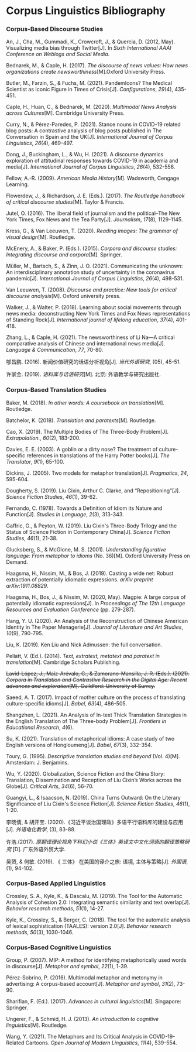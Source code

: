 # Corpus Linguistics Bibliography

### Corpus-Based Discourse Studies

An, J., Cha, M., Gummadi, K., Crowcroft, J., & Quercia, D. (2012, May). Visualizing media bias through Twitter[J]. In *Sixth International AAAI Conference on Weblogs and Social Media*.

Bednarek, M., & Caple, H. (2017). *The discourse of news values: How news organizations create newsworthiness*[M].Oxford University Press.

Butler, M., Farzin, S., & Fuchs, M. (2021). PandemIcons? The Medical Scientist as Iconic Figure in Times of Crisis[J]. *Configurations*, *29*(4), 435-451.

Caple, H., Huan, C., & Bednarek, M. (2020). *Multimodal News Analysis across Cultures*[M]. Cambridge University Press.

Curry, N., & Pérez-Paredes, P. (2021). Stance nouns in COVID-19 related blog posts: A contrastive analysis of blog posts published in The Conversation in Spain and the UK[J]. *International Journal of Corpus Linguistics*, *26*(4), 469-497.

Dong, J., Buckingham, L., & Wu, H. (2021). A discourse dynamics exploration of attitudinal responses towards COVID-19 in academia and media[J]. *International Journal of Corpus Linguistics*, *26*(4), 532-556.

Fellow, A.-R. (2009). *American Media History*[M]. Wadsworth, Cengage Learning.

Flowerdew, J., & Richardson, J. E. (Eds.). (2017). *The Routledge handbook of critical discourse studies*[M]. Taylor & Francis.

Jutel, O. (2016). The liberal field of journalism and the political–The New York Times, Fox News and the Tea Party[J]. *Journalism*, *17*(8), 1129-1145.

Kress, G., & Van Leeuwen, T. (2020). *Reading images: The grammar of visual design*[M]. Routledge.

McEnery, A., & Baker, P. (Eds.). (2015). *Corpora and discourse studies: Integrating discourse and corpora*[M]. Springer.

Müller, M., Bartsch, S., & Zinn, J. O. (2021). Communicating the unknown: An interdisciplinary annotation study of uncertainty in the coronavirus pandemic[J]. *International Journal of Corpus Linguistics*, *26*(4), 498-531.

Van Leeuwen, T. (2008). *Discourse and practice: New tools for critical discourse analysis*[M]. Oxford university press.

Walker, J., & Walter, P. (2018). Learning about social movements through news media: deconstructing New York Times and Fox News representations of Standing Rock[J]. *International journal of lifelong education*, *37*(4), 401-418.

Zhang, L., & Caple, H. (2021). The newsworthiness of Li Na—A critical comparative analysis of Chinese and international news media[J]. *Language & Communication*, *77*, 70-80.

郇昌鹏. (2016). 新闻价值研究的话语分析视角[J]. *当代外语研究*, (05), 45-51.

许家金. (2019). *语料库与话语研究*[M]. 北京: 外语教学与研究出版社.

### Corpus-Based Translation Studies

Baker, M. (2018). *In other words: A coursebook on translation*[M]. Routledge.

Batchelor, K. (2018). *Translation and paratexts*[M]. Routledge.

Cao, X. (2019). The Multiple Bodies of The Three-Body Problem[J]. *Extrapolation.*, *60*(2), 183-200.

Davies, E. E. (2003). A goblin or a dirty nose? The treatment of culture-specific references in translations of the Harry Potter books[J]. *The Translator*, *9*(1), 65-100.

Dickins, J. (2005). Two models for metaphor translation[J]. *Pragmatics*, *24*, 595-604.

Dougherty, S. (2019). Liu Cixin, Arthur C. Clarke, and “Repositioning”[J]. *Science Fiction Studies*, *46*(1), 39-62.

Fernando, C. (1978). Towards a Definition of Idiom its Nature and Function[J]. *Studies in Language*,  *2*(3), 313-343.

Gaffric, G., & Peyton, W. (2019). Liu Cixin's Three-Body Trilogy and the Status of Science Fiction in Contemporary China[J]. *Science Fiction Studies*, *46*(1), 21-38.

Glucksberg, S., & McGlone, M. S. (2001). *Understanding figurative language: From metaphor to idioms* (No. 36)[M]. Oxford University Press on Demand.

Haagsma, H., Nissim, M., & Bos, J. (2019). Casting a wide net: Robust extraction of potentially idiomatic expressions. *arXiv preprint arXiv:1911.08829*.

Haagsma, H., Bos, J., & Nissim, M. (2020, May). Magpie: A large corpus of potentially idiomatic expressions[J]. In *Proceedings of The 12th Language Resources and Evaluation Conference* (pp. 279-287).

Hang, Y. U. (2020). An Analysis of the Reconstruction of Chinese American Identity in The Paper Menagerie[J]. *Journal of Literature and Art Studies*, *10*(9), 790-795.

Liu, K. (2019). Ken Liu and Nick Admussen: the full conversation.

Pellatt, V. (Ed.). (2014). *Text, extratext, metatext and paratext in translation*[M]. Cambridge Scholars Publishing.

~~Lavid-López, J., Maíz-Arévalo, C., & Zamorano-Mansilla, J. R. (Eds.). (2021). *Corpora in Translation and Contrastive Research in the Digital Age: Recent advances and exploration*[M]. Guildford: University of Surrey.~~

Saeed, A. T. (2017). Impact of mother culture on the process of translating culture-specific idioms[J]. *Babel*, *63*(4), 486-505.

Shangzhen, L. (2021). An Analysis of In-text Thick Translation Strategies in the English Translation of The Three-body Problem[J]. *Frontiers in Educational Research*, *4*(6).

Su, K. (2021). Translation of metaphorical idioms: A case study of two English versions of Hongloumeng[J]. *Babel*, *67*(3), 332-354.

Toury, G. (1995). *Descriptive translation studies and beyond* (Vol. 4)[M]. Amsterdam: J. Benjamins.

Wu, Y. (2020). Globalization, Science Fiction and the China Story: Translation, Dissemination and Reception of Liu Cixin’s Works across the Globe[J]. *Critical Arts*, *34*(6), 56-70.

Guangyi, L., & Isaacson, N. (2019). China Turns Outward: On the Literary Significance of Liu Cixin's Science Fiction[J]. *Science Fiction Studies*, *46*(1), 1-20.

李晓倩, & 胡开宝. (2020).《习近平谈治国理政》多语平行语料库的建设与应用[J]. *外语电化教学*, (3), 83-88.

许浩.(2017). *厚翻译理论视角下科幻小说《三体》英译文中文化词语的翻译策略研究* [D]. 广东外语外贸大学.

吴赟, & 何敏. (2019). 《 三体》 在美国的译介之旅: 语境, 主体与策略[J]. *外国语*, (1), 94-102.

### Corpus-Based Applied Linguistics

Crossley, S. A., Kyle, K., & Dascalu, M. (2019). The Tool for the Automatic Analysis of Cohesion 2.0: Integrating semantic similarity and text overlap[J]. *Behavior research methods*, *51*(1), 14-27.

Kyle, K., Crossley, S., & Berger, C. (2018). The tool for the automatic analysis of lexical sophistication (TAALES): version 2.0[J]. *Behavior research methods*, *50*(3), 1030-1046.

### Corpus-Based Cognitive Linguistics

Group, P. (2007). MIP: A method for identifying metaphorically used words in discourse[J]. *Metaphor and symbol*, *22*(1), 1-39.

Pérez-Sobrino, P. (2016). Multimodal metaphor and metonymy in advertising: A corpus-based account[J]. *Metaphor and symbol*, *31*(2), 73-90.

Sharifian, F. (Ed.). (2017). *Advances in cultural linguistics*[M]. Singapore: Springer.

Ungerer, F., & Schmid, H. J. (2013). *An introduction to cognitive linguistics*[M]. Routledge.

Wang, Y. (2021). The Metaphors and Its Critical Analysis in COVID-19-Related Cartoons. *Open Journal of Modern Linguistics*, *11*(4), 539-554.
